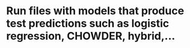 # Run files with models that produce test predictions such as logistic regression, CHOWDER, hybrid,...

